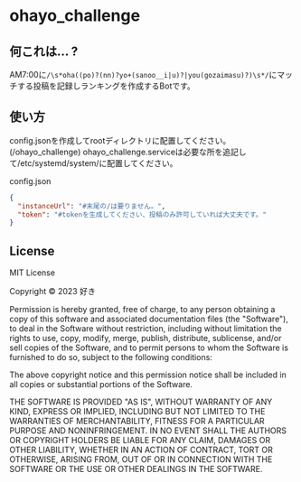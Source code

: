 # ohayo_challenge

## 何これは... ?
AM7:00に`/\s*oha((po)?(nn)?yo+(sanoo__i|u)?|you(gozaimasu)?)\s*/`にマッチする投稿を記録しランキングを作成するBotです。

## 使い方
config.jsonを作成してrootディレクトリに配置してください。(/ohayo_challenge)
ohayo_challenge.serviceは必要な所を追記して/etc/systemd/system/に配置してください。

config.json
```json
{
  "instanceUrl": "#末尾の/は要りません。",
  "token": "#tokenを生成してください、投稿のみ許可していれば大丈夫です。"
}
```

## License
MIT License

Copyright © 2023 好き

Permission is hereby granted, free of charge, to any person obtaining a copy
of this software and associated documentation files (the "Software"), to deal
in the Software without restriction, including without limitation the rights
to use, copy, modify, merge, publish, distribute, sublicense, and/or sell
copies of the Software, and to permit persons to whom the Software is
furnished to do so, subject to the following conditions:

The above copyright notice and this permission notice shall be included in all
copies or substantial portions of the Software.

THE SOFTWARE IS PROVIDED "AS IS", WITHOUT WARRANTY OF ANY KIND, EXPRESS OR
IMPLIED, INCLUDING BUT NOT LIMITED TO THE WARRANTIES OF MERCHANTABILITY,
FITNESS FOR A PARTICULAR PURPOSE AND NONINFRINGEMENT. IN NO EVENT SHALL THE
AUTHORS OR COPYRIGHT HOLDERS BE LIABLE FOR ANY CLAIM, DAMAGES OR OTHER
LIABILITY, WHETHER IN AN ACTION OF CONTRACT, TORT OR OTHERWISE, ARISING FROM,
OUT OF OR IN CONNECTION WITH THE SOFTWARE OR THE USE OR OTHER DEALINGS IN THE
SOFTWARE.